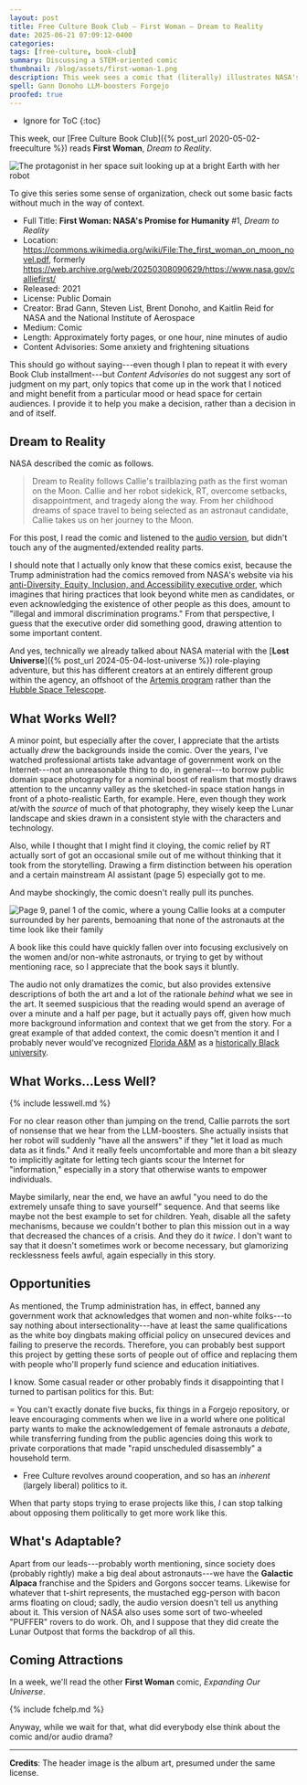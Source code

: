 ```yaml
---
layout: post
title: Free Culture Book Club — First Woman — Dream to Reality
date: 2025-06-21 07:09:12-0400
categories:
tags: [free-culture, book-club]
summary: Discussing a STEM-oriented comic
thumbnail: /blog/assets/first-woman-1.png
description: This week sees a comic that (literally) illustrates NASA's view of the near future.
spell: Gann Donoho LLM-boosters Forgejo
proofed: true
---
```


* Ignore for ToC
{:toc}

This week, our [Free Culture Book Club]({% post_url 2020-05-02-freeculture %}) reads **First Woman**, *Dream to Reality*.

![The protagonist in her space suit looking up at a bright Earth with her robot](/blog/assets/first-woman-1.png "Just a girl taking her bot for a Moonwalk")

To give this series some sense of organization, check out some basic facts without much in the way of context.

 * Full Title:  **First Woman:  NASA's Promise for Humanity** #1, *Dream to Reality*
 * Location:  <https://commons.wikimedia.org/wiki/File:The_first_woman_on_moon_novel.pdf>, formerly <https://web.archive.org/web/20250308090629/https://www.nasa.gov/calliefirst/>
 * Released:  2021
 * License:  Public Domain
 * Creator:  Brad Gann, Steven List, Brent Donoho, and Kaitlin Reid for NASA and the National Institute of Aerospace
 * Medium:  Comic
 * Length:  Approximately forty pages, or one hour, nine minutes of audio
 * Content Advisories:  Some anxiety and frightening situations

This should go without saying---even though I plan to repeat it with every Book Club installment---but *Content Advisories* do not suggest any sort of judgment on my part, only topics that come up in the work that I noticed and might benefit from a particular mood or head space for certain audiences.  I provide it to help you make a decision, rather than a decision in and of itself.

## Dream to Reality

NASA described the comic as follows.

> Dream to Reality follows Callie's trailblazing path as the first woman on the Moon. Callie and her robot sidekick, RT, overcome setbacks, disappointment, and tragedy along the way. From her childhood dreams of space travel to being selected as an astronaut candidate, Callie takes us on her journey to the Moon.

For this post, I read the comic and listened to the [audio version](https://soundcloud.com/nasa/first-woman-issue-no-1-dream-to-reality), but didn't touch any of the augmented/extended reality parts.

I should note that I actually only know that these comics exist, because the Trump administration had the comics removed from NASA's website via his [anti-Diversity, Equity, Inclusion, and Accessibility executive order](https://www.whitehouse.gov/presidential-actions/2025/01/ending-radical-and-wasteful-government-dei-programs-and-preferencing/), which imagines that hiring practices that look beyond white men as candidates, or even acknowledging the existence of other people as this does, amount to "illegal and immoral discrimination programs."  From that perspective, I guess that the executive order did something good, drawing attention to some important content.

And yes, technically we already talked about NASA material with the [**Lost Universe**]({% post_url 2024-05-04-lost-universe %}) role-playing adventure, but this has different creators at an entirely different group within the agency, an offshoot of the [Artemis program](https://en.wikipedia.org/wiki/Artemis_program) rather than the [Hubble Space Telescope](https://en.wikipedia.org/wiki/Hubble_Space_Telescope).

## What Works Well?

A minor point, but especially after the cover, I appreciate that the artists actually *drew* the backgrounds inside the comic.  Over the years, I've watched professional artists take advantage of government work on the Internet---not an unreasonable thing to do, in general---to borrow public domain space photography for a nominal boost of realism that mostly draws attention to the uncanny valley as the sketched-in space station hangs in front of a photo-realistic Earth, for example.  Here, even though they work at/with the *source* of much of that photography, they wisely keep the Lunar landscape and skies drawn in a consistent style with the characters and technology.

Also, while I thought that I might find it cloying, the comic relief by RT actually sort of got an occasional smile out of me without thinking that it took from the storytelling.  Drawing a firm distinction between his operation and a certain mainstream AI assistant (page 5) especially got to me.

And maybe shockingly, the comic doesn't really pull its punches.

![Page 9, panel 1 of the comic, where a young Callie looks at a computer surrounded by her parents, bemoaning that none of the astronauts at the time look like their family](/blog/assets/first-woman-1-p9-1.png "Can't imagine why Apartheid-era trust-fund babies would find this threatening...")

A book like this could have quickly fallen over into focusing exclusively on the women and/or non-white astronauts, or trying to get by without mentioning race, so I appreciate that the book says it bluntly.

The audio not only dramatizes the comic, but also provides extensive descriptions of both the art and a lot of the rationale *behind* what we see in the art.  It seemed suspicious that the reading would spend an average of over a minute and a half per page, but it actually pays off, given how much more background information and context that we get from the story.  For a great example of that added context, the comic doesn't mention it and I probably never would've recognized [Florida A&M](https://en.wikipedia.org/wiki/Florida_A%26M_University) as a [historically Black university](https://en.wikipedia.org/wiki/Historically_black_colleges_and_universities).

## What Works...Less Well?

{% include lesswell.md %}

For no clear reason other than jumping on the trend, Callie parrots the sort of nonsense that we hear from the LLM-boosters.  She actually insists that her robot will suddenly "have all the answers" if they "let it load as much data as it finds."  And it really feels uncomfortable and more than a bit sleazy to implicitly agitate for letting tech giants scour the Internet for "information," especially in a story that otherwise wants to empower individuals.

Maybe similarly, near the end, we have an awful "you need to do the extremely unsafe thing to save yourself" sequence.  And that seems like maybe not the best example to set for children.  Yeah, disable all the safety mechanisms, because we couldn't bother to plan this mission out in a way that decreased the chances of a crisis.  And they do it *twice*.  I don't want to say that it doesn't sometimes work or become necessary, but glamorizing recklessness feels awful, again especially in this story.

## Opportunities

As mentioned, the Trump administration has, in effect, banned any government work that acknowledges that women and non-white folks---to say nothing about intersectionality---have at least the same qualifications as the white boy dingbats making official policy on unsecured devices and failing to preserve the records.  Therefore, you can probably best support this project by getting these sorts of people out of office and replacing them with people who'll properly fund science and education initiatives.

I know.  Some casual reader or other probably finds it disappointing that I turned to partisan politics for this.  But:

= You can't exactly donate five bucks, fix things in a Forgejo repository, or leave encouraging comments when we live in a world where one political party wants to make the acknowledgement of female astronauts a *debate*, while transferring funding from the public agencies doing this work to private corporations that made "rapid unscheduled disassembly" a household term.
- Free Culture revolves around cooperation, and so has an *inherent* (largely liberal) politics to it.

When that party stops trying to erase projects like this, *I* can stop talking about opposing them politically to get more work like this.

## What's Adaptable?

Apart from our leads---probably worth mentioning, since society does (probably rightly) make a big deal about astronauts---we have the **Galactic Alpaca** franchise and the Spiders and Gorgons soccer teams.  Likewise for whatever that t-shirt represents, the mustached egg-person with bacon arms floating on cloud; sadly, the audio version doesn't tell us anything about it.  This version of NASA also uses some sort of two-wheeled "PUFFER" rovers to do work.  Oh, and I suppose that they did create the Lunar Outpost that forms the backdrop of all this.

## Coming Attractions

In a week, we'll read the other **First Woman** comic, *Expanding Our Universe*.

{% include fchelp.md %}

Anyway, while we wait for that, what did everybody else think about the comic and/or audio drama?

* * *

**Credits**:  The header image is the album art, presumed under the same license.
